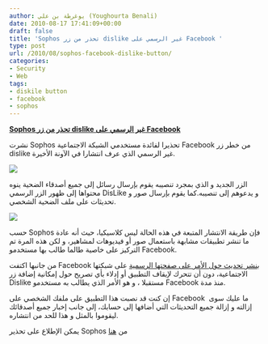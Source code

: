 ```yaml
---
author: يوغرطة بن علي (Youghourta Benali)
date: 2010-08-17 17:41:09+00:00
draft: false
title: 'Sophos تحذر من زر dislike غير الرسمي على Facebook '
type: post
url: /2010/08/sophos-facebook-dislike-button/
categories:
- Security
- Web
tags:
- diskile button
- facebook
- sophos
---
```


**[Sophos تحذر من زر dislike غير الرسمي على Facebook](http://www.it-scoop.com/2010/08/sophos-facebook-dislike-button/)**




نشرت Sophos تحذيرا لفائدة مستخدمي الشبكة الاجتماعية Facebook من خطر زر dislike غير الرسمي الذي عرف انتشارا في الآونة الأخيرة.

[![](http://www.it-scoop.com/wp-content/uploads/2010/08/dislike-facebook-page.jpg)
](http://www.it-scoop.com/2010/08/sophos-facebook-dislike-button/)

الزر الجديد و الذي بمجرد تنصيبه يقوم بإرسال رسائل إلى جميع أصدقاء الضحية ينوه محتواها إلى ظهور الزر الرسمي DisLike و يدعوهم إلى تنصيبه.كما يقوم بإرسال صور و تحديثات على ملف الضحية الشخصي.

[![](http://www.it-scoop.com/wp-content/uploads/2010/08/dislike-updates-shadow.jpg)
](http://www.it-scoop.com/2010/08/sophos-facebook-dislike-button/)

حسب Sophos فإن طريقة الانتشار المتبعة في هذه الحالة ليس كلاسيكيا، حيث أنه عادة ما تنشر تطبيقات مشابهة باستعمال صور أو فيديوهات لمشاهير، و لكن هذه المرة تم التركيز على خاصية طالما طالب بها مستخدمو Facebook.

من جانبها اكتفت Facebook ب[نشر تحديث حول الأمر على صفحتها الرسمية](http://www.facebook.com/facebook) على شبكتها الاجتماعية، دون أن تتحرك لإيقاف التطبيق أو إدلاء بأي تصريح حول إمكانية إضافة زر Dislike مستقبلا ، و هو الأمر الذي يطالب به مستخدمو Facebook منذ مدة.

إن كنت قد نصبت هذا التطبيق على ملفك الشخصي على Facebook  ما عليك سوى إزالته و إزالة جميع التحديثات التي أضافها إلى حسابك، إلى جانب إخبار جميع أصدقائك ليقوموا بالمثل و هذا للحد من انتشاره.

يمكن الإطلاع على تحذير Sophos من [هنا](http://www.sophos.com/blogs/gc/g/2010/08/16/facebook-dislike-button)
